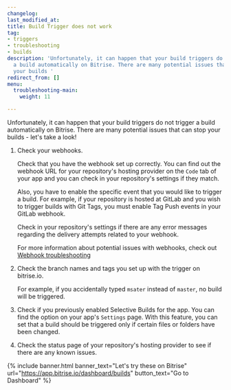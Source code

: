 ```yaml
---
changelog:
last_modified_at:
title: Build Trigger does not work
tag:
- triggers
- troubleshooting
- builds
description: 'Unfortunately, it can happen that your build triggers do not trigger
  a build automatically on Bitrise. There are many potential issues that can stop
  your builds '
redirect_from: []
menu:
  troubleshooting-main:
    weight: 11

---
```

Unfortunately, it can happen that your build triggers do not trigger a build automatically on Bitrise. There are many potential issues that can stop your builds - let's take a look!

1. Check your webhooks.

   Check that you have the webhook set up correctly. You can find out the webhook URL for your repository's hosting provider on the `Code` tab of your app and you can check in your repository's settings if they match.

   Also, you have to enable the specific event that you would like to trigger a build. For example, if your repository is hosted at GitLab and you wish to trigger builds with Git Tags, you must enable Tag Push events in your GitLab webhook.

   Check in your repository's settings if there are any error messages regarding the delivery attempts related to your webhook.

   For more information about potential issues with webhooks, check out [Webhook troubleshooting](/webhooks/troubleshooting)
2. Check the branch names and tags you set up with the trigger on bitrise.io.

   For example, if you accidentally typed `msater` instead of `master`, no build will be triggered.
3. Check if you previously enabled Selective Builds for the app. You can find the option on your app's `Settings` page. With this feature, you can set that a build should be triggered only if certain files or folders have been changed.
4. Check the status page of your repository's hosting provider to see if there are any known issues.

{% include banner.html banner_text="Let's try these on Bitrise" url="https://app.bitrise.io/dashboard/builds" button_text="Go to Dashboard" %}
